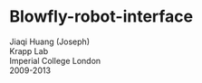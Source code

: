 Blowfly-robot-interface
=======================

Jiaqi Huang (Joseph)<br>
Krapp Lab<br>
Imperial College London<br>
2009-2013<br>
